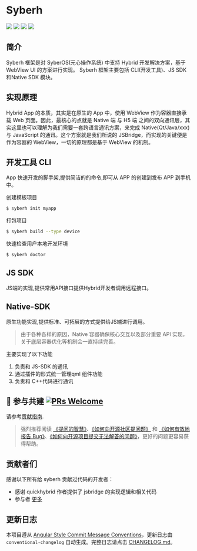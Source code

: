 
# Syberh

[![](https://img.shields.io/node/v/@syberos/cli.svg?style=flat-square)](https://www.npmjs.com/package/@syberos/cli)
[![](https://img.shields.io/npm/v/@syberos/cli.svg?style=flat-square)](https://www.npmjs.com/package/@syberos/cli)
[![](https://img.shields.io/npm/l/@syberos/cli.svg?style=flat-square)](https://www.npmjs.com/package/@syberos/cli)
[![](https://img.shields.io/npm/dt/@syberos/cli.svg?style=flat-square)](https://www.npmjs.com/package/@syberos/cli)

## 简介

Syberh 框架是对 SyberOS(元心操作系统) 中支持 Hybrid 开发解决方案，基于 WebView UI 的方案进行实现。
Syberh 框架主要包括 CLI(开发工具)、JS SDK 和Native SDK 模块。

## 实现原理

Hybrid App 的本质，其实是在原生的 App 中，使用 WebView 作为容器直接承载 Web 页面。因此，最核心的点就是 Native 端 与 H5 端 之间的双向通讯层，其实这里也可以理解为我们需要一套跨语言通讯方案，来完成 Native(Qt/Java/xxx) 与 JavaScript 的通讯。这个方案就是我们所说的 JSBridge，而实现的关键便是作为容器的 WebView，一切的原理都是基于 WebView 的机制。

## 开发工具 CLI

App 快速开发的脚手架,提供简洁的的命令,即可从 APP 的创建到发布 APP 到手机中。

创建模板项目

```bash
$ syberh init myapp
```
打包项目
```bash
$ syberh build --type device
```

快速检查用户本地开发环境

```bash
$ syberh doctor
```

## JS SDK

   JS端的实现,提供常用API接口提供Hybrid开发者调用远程接口。


## Native-SDK

原生功能实现,提供标准、可拓展的方式提供给JS端进行调用。
> 由于各种各样的原因，Native 容器确保核心交互以及部分重要 API 实现，关于底层容器优化等机制会一直持续完善。

主要实现了以下功能

1. 负责和 JS-SDK 的通讯
2. 通过插件的形式统一管理qml 组件功能
3. 负责和 C++代码进行通讯


## 🤝 参与共建 [![PRs Welcome](https://img.shields.io/badge/PRs-welcome-brightgreen.svg?style=flat-square)](http://makeapullrequest.com)

请参考[贡献指南](https://github.com/syberos-team/syberh/blob/master/docs/CONTRIBUTING.md).

>强烈推荐阅读 [《提问的智慧》](https://github.com/ryanhanwu/How-To-Ask-Questions-The-Smart-Way)、[《如何向开源社区提问题》](https://github.com/seajs/seajs/issues/545) 和 [《如何有效地报告 Bug》](http://www.chiark.greenend.org.uk/%7Esgtatham/bugs-cn.html)、[《如何向开源项目提交无法解答的问题》](https://zhuanlan.zhihu.com/p/25795393)，更好的问题更容易获得帮助。



## 贡献者们

感谢以下所有给 syberh 贡献过代码的开发者：

- 感谢 quickhybrid 作者提供了 jsbridge 的实现逻辑和相关代码
- 参与者 <a href="https://github.com/syberos-team/syberh/graphs/contributors">更多</a>



## 更新日志

本项目遵从 [Angular Style Commit Message Conventions](https://gist.github.com/stephenparish/9941e89d80e2bc58a153)，更新日志由 `conventional-changelog` 自动生成。完整日志请点击 [CHANGELOG.md](./CHANGELOG.md)。
